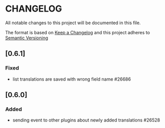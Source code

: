 # CHANGELOG

All notable changes to this project will be documented in this file.

The format is based on [Keep a Changelog](https://keepachangelog.com/en/1.0.0/)
and this project adheres to [Semantic Versioning](https://semver.org/spec/v2.0.0.html)

## [0.6.1]
### Fixed
* list translations are saved with wrong field name #26686

## [0.6.0]
### Added
* sending event to other plugins about newly added translations #26528